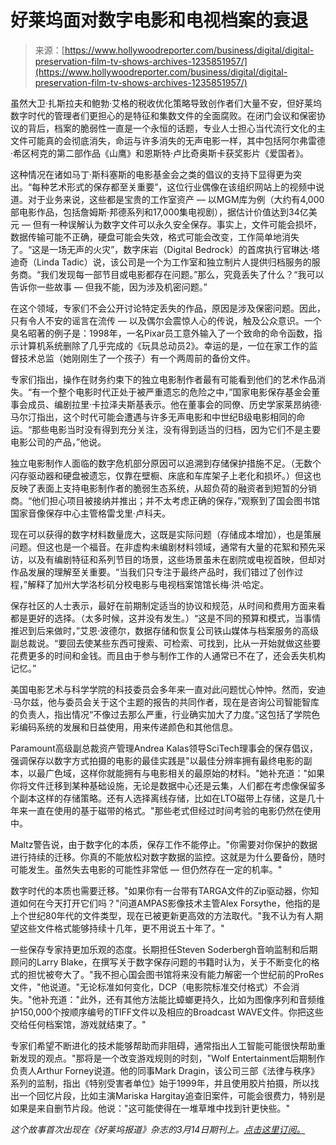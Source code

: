 <!--yml

category: 未分类

date: 2024-05-27 15:00:49

-->

# 好莱坞面对数字电影和电视档案的衰退

> 来源：[https://www.hollywoodreporter.com/business/digital/digital-preservation-film-tv-shows-archives-1235851957/](https://www.hollywoodreporter.com/business/digital/digital-preservation-film-tv-shows-archives-1235851957/)

虽然大卫·扎斯拉夫和鲍勃·艾格的税收优化策略导致创作者们大量不安，但好莱坞数字时代的管理者们更担心的是特征和集数文件的全面腐败。在闭门会议和保密协议的背后，档案的脆弱性一直是一个永恒的话题，专业人士担心当代流行文化的主文件可能真的会彻底消失，命运与许多消失的无声电影一样，其中包括阿尔弗雷德·希区柯克的第二部作品《山鹰》和恩斯特·卢比奇奥斯卡获奖影片《爱国者》。

这种情况在诸如马丁·斯科塞斯的电影基金会之类的倡议的支持下显得更为突出。“每种艺术形式的保存都至关重要”，这位行业偶像在该组织网站上的视频中说道。对于业务来说，这些都是宝贵的工作室资产 — 以MGM库为例（大约有4,000部电影作品，包括詹姆斯·邦德系列和17,000集电视剧），据估计价值达到34亿美元 — 但有一种误解认为数字文件可以永久安全保存。事实上，文件可能会损坏，数据传输可能不正确，硬盘可能会失效，格式可能会改变，工作简单地消失了。“这是一场无声的火灾”，数字床岩（Digital Bedrock）的首席执行官琳达·塔迪奇（Linda Tadic）说，该公司是一个为工作室和独立制片人提供归档服务的服务商。“我们发现每一部节目或电影都存在问题。”那么，究竟丢失了什么？“我可以告诉你一些故事 — 但我不能，因为涉及机密问题。”

在这个领域，专家们不会公开讨论特定丢失的作品，原因是涉及保密问题。因此，只有令人不安的谣言在流传 — 以及偶尔会震惊人心的传说，触及公众意识。一个臭名昭著的例子是：1998年，一名Pixar员工意外输入了一个致命的命令函数，指示计算机系统删除了几乎完成的《玩具总动员2》。幸运的是，一位在家工作的监督技术总监（她刚刚生了一个孩子）有一个两周前的备份文件。

专家们指出，操作在财务约束下的独立电影制作者最有可能看到他们的艺术作品消失。“有一个整个电影时代正处于被严重遗忘的危险之中，”国家电影保存基金会董事会成员、编剧拉里·卡拉泽夫斯基表示。他在董事会的同僚、历史学家莱昂纳德·马尔汀指出，这个时代可能会遭遇与许多无声电影和中世纪B级电影相同的命运。“那些电影当时没有得到充分关注，没有得到适当的归档，因为它们不是主要电影公司的产品，”他说。

独立电影制作人面临的数字危机部分原因可以追溯到存储保护措施不足。（无数个闪存驱动器和硬盘被遗忘，仅靠在壁橱、床底和车库架子上老化和损坏。）但这也反映了表面上支持电影制作者的脆弱生态系统，从超负荷的融资者到短暂的分销商。“他们担心项目被接纳并推出；并不太考虑正确的保存，”观察到了国会图书馆国家音像保存中心主管格雷戈里·卢科夫。

现在可以获得的数字材料数量庞大，这既是实际问题（存储成本增加），也是策展问题。但这也是一个福音。在非虚构未编剧材料领域，通常有大量的花絮和预先采访，以及有编剧特征和系列节目的场景，这些场景虽未在剧院或电视首映，但却对作品发展的理解至关重要。“当我们只专注于最终产品时，我们错过了创作过程，”解释了加州大学洛杉矶分校电影与电视档案馆馆长梅·洪·哈定。

保存社区的人士表示，最好在前期制定适当的协议和规范，从时间和费用方面来看都是更好的选择。（太多时候，这并没有发生。）“这是不同的预算和模式，当事情推迟到后来做时，”艾恩·波德尔，数据存储和恢复公司铁山媒体与档案服务的高级副总裁说。“要回去使某些东西可搜索、可检索、可找到，比从一开始就做这些要花费更多的时间和金钱。而且由于参与制作工作的人通常已不在了，还会丢失机构记忆。”

美国电影艺术与科学学院的科技委员会多年来一直对此问题忧心忡忡。然而，安迪·马尔兹，他与委员会关于这个主题的报告的共同作者，现在是咨询公司智能智库的负责人，指出情况“不像过去那么严重，行业确实加大了力度。”这包括了学院色彩编码系统的发展和日益使用，用来传递颜色和其他信息。

Paramount高级副总裁资产管理Andrea Kalas领导SciTech理事会的保存倡议，强调保存以数字方式拍摄的电影的最佳实践是"以最佳分辨率拥有最终电影的副本，以最广色域，这样你就能拥有与电影相关的最原始的材料。"她补充道："如果你将文件迁移到某种基础设施，无论是数据中心还是云集，人们都在考虑像保留多个副本这样的存储策略。还有人选择离线存储，比如在LTO磁带上存储，这是几十年来一直在使用的基于磁带的格式。"那些老式但经过时间考验的电影仍然在使用中。

Maltz警告说，由于数字化的本质，保存工作不能停止。"你需要对你保护的数据进行持续的迁移。你真的不能放松对数字数据的监控。这就是为什么要备份，随时可能发生。虽然失去电影的可能性非常低 — 但仍然存在一定的机率。"

数字时代的本质也需要迁移。"如果你有一台带有TARGA文件的Zip驱动器，你知道如何在今天打开它们吗？"问道AMPAS影像技术主管Alex Forsythe，他指的是上个世纪80年代的文件类型，现在已被更新更高效的方法取代。"我不认为有人期望这些文件格式能够持续十几年，更不用说五十年了。"

一些保存专家持更加乐观的态度。长期担任Steven Soderbergh音响监制和后期顾问的Larry Blake，在撰写关于数字保存问题的书籍时认为，关于不断变化的格式的担忧被夸大了。"我不担心国会图书馆将来没有能力解密一个世纪前的ProRes文件，"他说道。"无论标准如何变化，DCP（电影院标准交付格式）不会消失。"他补充道："此外，还有其他方法能比蟑螂更持久，比如为图像序列和音频维护150,000个按顺序编号的TIFF文件以及相应的Broadcast WAVE文件。你把这些交给任何档案馆，游戏就结束了。"

专家们希望不断进化的技术能够帮助而非阻碍，通常指出人工智能可能很快帮助重新发现的观点。"那将是一个改变游戏规则的时刻，"Wolf Entertainment后期制作负责人Arthur Forney说道。他的同事Mark Dragin，该公司三部《法律与秩序》系列的监制，指出《特别受害者单位》始于1999年，并且使用胶片拍摄，所以找出一个回忆片段，比如主演Mariska Hargitay追查旧案件，可能会很费力，特别是如果是来自删节片段。他说："这可能使得在一堆草堆中找到针更快些。"

*这个故事首次出现在《好莱坞报道》杂志的3月14日期刊上。[点击这里订阅。](https://subscribe.hollywoodreporter.com/sub/?p=THR&f=saleb&s=IH1402HR20)*
